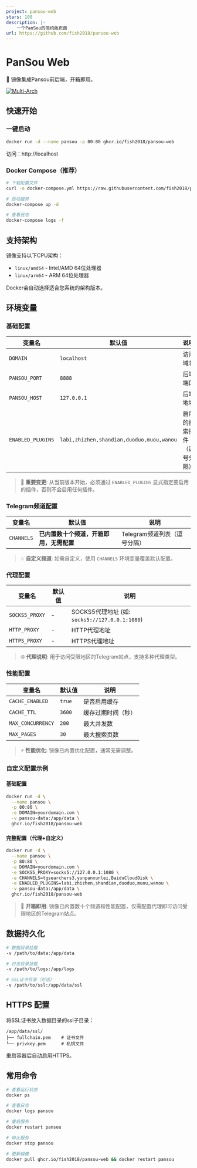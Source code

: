 ```yaml
---
project: pansou-web
stars: 100
description: |-
    一个PanSou的简约版页面
url: https://github.com/fish2018/pansou-web
---
```


# PanSou Web

🚀 镜像集成Pansou前后端，开箱即用。

[![Multi-Arch](https://img.shields.io/badge/arch-amd64%20%7C%20arm64-blue)](https://github.com/fish2018/pansou-web)

## 快速开始

### 一键启动

```bash
docker run -d --name pansou -p 80:80 ghcr.io/fish2018/pansou-web
```

访问：http://localhost

### Docker Compose（推荐）

```bash
# 下载配置文件
curl -o docker-compose.yml https://raw.githubusercontent.com/fish2018/pansou-web/main/docker-compose.yml

# 启动服务
docker-compose up -d

# 查看日志
docker-compose logs -f
```

## 支持架构

镜像支持以下CPU架构：
- `linux/amd64` - Intel/AMD 64位处理器
- `linux/arm64` - ARM 64位处理器

Docker会自动选择适合您系统的架构版本。

## 环境变量

### 基础配置

| 变量名 | 默认值 | 说明 |
|--------|--------|------|
| `DOMAIN` | `localhost` | 访问域名 |
| `PANSOU_PORT` | `8888` | 后端端口 |
| `PANSOU_HOST` | `127.0.0.1` | 后端地址 |
| `ENABLED_PLUGINS` | `labi,zhizhen,shandian,duoduo,muou,wanou` | 启用的搜索插件（逗号分隔） |

> 🔌 **重要变更**: 从当前版本开始，必须通过 `ENABLED_PLUGINS` 显式指定要启用的插件，否则不会启用任何插件。

### Telegram频道配置

| 变量名 | 默认值 | 说明 |
|--------|--------|------|
| `CHANNELS` | **已内置数十个频道，开箱即用，无需配置** | Telegram频道列表（逗号分隔） |

> 💡 **自定义频道**: 如需自定义，使用 `CHANNELS` 环境变量覆盖默认配置。

### 代理配置

| 变量名 | 默认值 | 说明 |
|--------|--------|------|
| `SOCKS5_PROXY` | - | SOCKS5代理地址 (如: `socks5://127.0.0.1:1080`) |
| `HTTP_PROXY` | - | HTTP代理地址 |
| `HTTPS_PROXY` | - | HTTPS代理地址 |

> 🌐 **代理说明**: 用于访问受限地区的Telegram站点，支持多种代理类型。

### 性能配置

| 变量名 | 默认值 | 说明 |
|--------|--------|------|
| `CACHE_ENABLED` | `true` | 是否启用缓存 |
| `CACHE_TTL` | `3600` | 缓存过期时间（秒） |
| `MAX_CONCURRENCY` | `200` | 最大并发数 |
| `MAX_PAGES` | `30` | 最大搜索页数 |

> ⚡ **性能优化**: 镜像已内置优化配置，通常无需调整。

### 自定义配置示例

#### 基础配置
```bash
docker run -d \
  --name pansou \
  -p 80:80 \
  -e DOMAIN=yourdomain.com \
  -v pansou-data:/app/data \
  ghcr.io/fish2018/pansou-web
```

#### 完整配置（代理+自定义）
```bash
docker run -d \
  --name pansou \
  -p 80:80 \
  -e DOMAIN=yourdomain.com \
  -e SOCKS5_PROXY=socks5://127.0.0.1:1080 \
  -e CHANNELS=tgsearchers3,yunpanxunlei,BaiduCloudDisk \
  -e ENABLED_PLUGINS=labi,zhizhen,shandian,duoduo,muou,wanou \
  -v pansou-data:/app/data \
  ghcr.io/fish2018/pansou-web
```

> 🚀 **开箱即用**: 镜像已内置数十个频道和性能配置，仅需配置代理即可访问受限地区的Telegram站点。

## 数据持久化

```bash
# 数据目录挂载
-v /path/to/data:/app/data

# 日志目录挂载  
-v /path/to/logs:/app/logs

# SSL证书目录（可选）
-v /path/to/ssl:/app/data/ssl
```

## HTTPS 配置

将SSL证书放入数据目录的ssl子目录：

```
/app/data/ssl/
├── fullchain.pem    # 证书文件
└── privkey.pem      # 私钥文件
```

重启容器后自动启用HTTPS。

## 常用命令

```bash
# 查看运行状态
docker ps

# 查看日志
docker logs pansou

# 重启服务
docker restart pansou

# 停止服务
docker stop pansou

# 更新镜像
docker pull ghcr.io/fish2018/pansou-web && docker restart pansou
```

